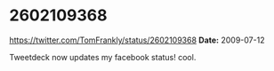# 2602109368
https://twitter.com/TomFrankly/status/2602109368
**Date:** 2009-07-12

Tweetdeck now updates my facebook status! cool.

